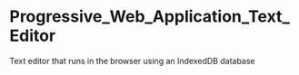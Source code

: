 # Progressive_Web_Application_Text_Editor
Text editor that runs in the browser using an IndexedDB database
